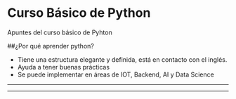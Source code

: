 # Curso Básico de Python
Apuntes del curso básico de Pyhton 

##¿Por qué aprender python?
- Tiene una estructura elegante y definida, está en contacto con el inglés.
- Ayuda a tener buenas prácticas
- Se puede implementar en áreas de IOT, Backend, AI y Data Science

---------------------------------------------
--------------------------------------------
